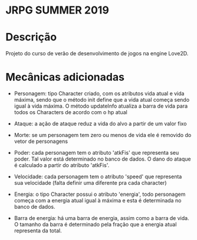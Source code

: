 # JRPG SUMMER 2019

# Descrição
 Projeto do curso de verão de desenvolvimento de jogos na engine Love2D.

# Mecânicas adicionadas
* Personagem: tipo Character criado, com os atributos vida atual e vida máxima, sendo que o método init define que a vida atual começa sendo igual à vida máxima. O método updateInfo atualiza a barra de vida para todos os Characters de acordo com o hp atual

* Ataque: a ação de ataque reduz a vida do alvo a partir de um valor fixo

* Morte: se um personagem tem zero ou menos de vida ele é removido do vetor de personagens 

* Poder: cada personagem tem o atributo 'atkFis' que representa seu poder. Tal valor está determinado no banco de dados. O dano do ataque é calculado a partir do atributo 'atkFis'.

* Velocidade: cada personagem tem o atributo 'speed' que representa sua velocidade (falta definir uma diferente pra cada character)

* Energia: o tipo Character possui o atributo 'energia', todo personagem começa com a energia atual igual à máxima e esta é determinada no banco de dados.

* Barra de energia: há uma barra de energia, assim como a barra de vida. O tamanho da barra é determinado pela fração que a energia atual representa da total.
